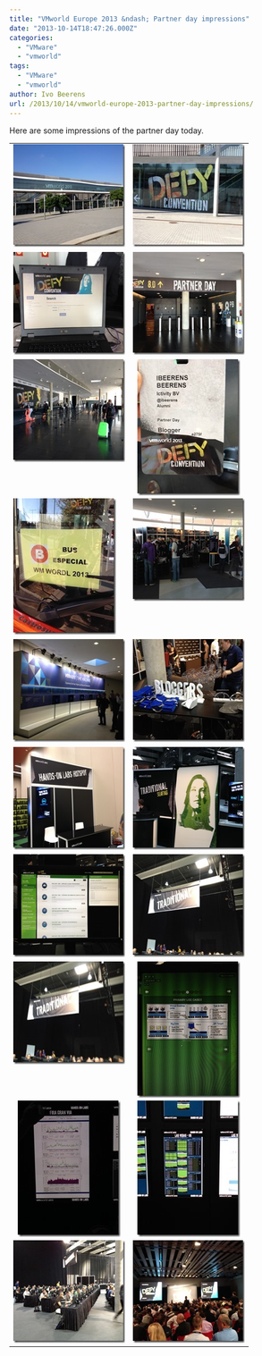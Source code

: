 ```yaml
---
title: "VMworld Europe 2013 &ndash; Partner day impressions"
date: "2013-10-14T18:47:26.000Z"
categories: 
  - "VMware"
  - "vmworld"
tags: 
  - "VMware"
  - "vmworld"
author: Ivo Beerens
url: /2013/10/14/vmworld-europe-2013-partner-day-impressions/
---
```


Here are some impressions of the partner day today.

<table cellspacing="0" cellpadding="2" width="400" border="0"><tbody><tr><td valign="top" width="200"><a href="images/IMG_1522.jpg"><img title="IMG_1522" style="border-top: 0px; border-right: 0px; background-image: none; border-bottom: 0px; padding-top: 0px; padding-left: 0px; border-left: 0px; display: inline; padding-right: 0px" border="0" alt="IMG_1522" src="images/IMG_1522_thumb.jpg" width="244" height="184"></a></td><td valign="top" width="200"><a href="images/IMG_1525.jpg"><img title="IMG_1525" style="border-top: 0px; border-right: 0px; background-image: none; border-bottom: 0px; padding-top: 0px; padding-left: 0px; border-left: 0px; display: inline; padding-right: 0px" border="0" alt="IMG_1525" src="images/IMG_1525_thumb.jpg" width="244" height="184"></a></td></tr><tr><td valign="top" width="200"><a href="images/IMG_1530.jpg"><img title="IMG_1530" style="border-top: 0px; border-right: 0px; background-image: none; border-bottom: 0px; padding-top: 0px; padding-left: 0px; border-left: 0px; display: inline; padding-right: 0px" border="0" alt="IMG_1530" src="images/IMG_1530_thumb.jpg" width="244" height="184"></a></td><td valign="top" width="200"><a href="images/IMG_1533.jpg"><img title="IMG_1533" style="border-top: 0px; border-right: 0px; background-image: none; border-bottom: 0px; padding-top: 0px; padding-left: 0px; border-left: 0px; display: inline; padding-right: 0px" border="0" alt="IMG_1533" src="images/IMG_1533_thumb.jpg" width="244" height="184"></a></td></tr><tr><td valign="top" width="200"><a href="images/IMG_1534.jpg"><img title="IMG_1534" style="border-top: 0px; border-right: 0px; background-image: none; border-bottom: 0px; padding-top: 0px; padding-left: 0px; border-left: 0px; display: inline; padding-right: 0px" border="0" alt="IMG_1534" src="images/IMG_1534_thumb.jpg" width="244" height="184"></a></td><td valign="top" width="200"><a href="images/IMG_1537.jpg"><img title="IMG_1537" style="border-top: 0px; border-right: 0px; background-image: none; border-bottom: 0px; float: none; padding-top: 0px; padding-left: 0px; margin-left: auto; border-left: 0px; display: block; padding-right: 0px; margin-right: auto" border="0" alt="IMG_1537" src="images/IMG_1537_thumb.jpg" width="184" height="244"></a></td></tr><tr><td valign="top" width="200"><a href="images/IMG_1540.jpg"><img title="IMG_1540" style="border-top: 0px; border-right: 0px; background-image: none; border-bottom: 0px; padding-top: 0px; padding-left: 0px; border-left: 0px; display: inline; padding-right: 0px" border="0" alt="IMG_1540" src="images/IMG_1540_thumb.jpg" width="184" height="244"></a></td><td valign="top" width="200"><a href="images/IMG_1548.jpg"><img title="IMG_1548" style="border-top: 0px; border-right: 0px; background-image: none; border-bottom: 0px; padding-top: 0px; padding-left: 0px; border-left: 0px; display: inline; padding-right: 0px" border="0" alt="IMG_1548" src="images/IMG_1548_thumb.jpg" width="244" height="184"></a></td></tr><tr><td valign="top" width="200"><a href="images/IMG_1551.jpg"><img title="IMG_1551" style="border-top: 0px; border-right: 0px; background-image: none; border-bottom: 0px; padding-top: 0px; padding-left: 0px; border-left: 0px; display: inline; padding-right: 0px" border="0" alt="IMG_1551" src="images/IMG_1551_thumb.jpg" width="244" height="184"></a></td><td valign="top" width="200"><a href="images/IMG_1558.jpg"><img title="IMG_1558" style="border-top: 0px; border-right: 0px; background-image: none; border-bottom: 0px; padding-top: 0px; padding-left: 0px; border-left: 0px; display: inline; padding-right: 0px" border="0" alt="IMG_1558" src="images/IMG_1558_thumb.jpg" width="244" height="184"></a></td></tr><tr><td valign="top" width="200"><a href="images/IMG_1561.jpg"><img title="IMG_1561" style="border-top: 0px; border-right: 0px; background-image: none; border-bottom: 0px; padding-top: 0px; padding-left: 0px; border-left: 0px; display: inline; padding-right: 0px" border="0" alt="IMG_1561" src="images/IMG_1561_thumb.jpg" width="244" height="184"></a></td><td valign="top" width="200"><a href="images/IMG_1564.jpg"><img title="IMG_1564" style="border-top: 0px; border-right: 0px; background-image: none; border-bottom: 0px; padding-top: 0px; padding-left: 0px; border-left: 0px; display: inline; padding-right: 0px" border="0" alt="IMG_1564" src="images/IMG_1564_thumb.jpg" width="244" height="184"></a></td></tr><tr><td valign="top" width="200"><a href="images/IMG_1565.jpg"><img title="IMG_1565" style="border-top: 0px; border-right: 0px; background-image: none; border-bottom: 0px; padding-top: 0px; padding-left: 0px; border-left: 0px; display: inline; padding-right: 0px" border="0" alt="IMG_1565" src="images/IMG_1565_thumb.jpg" width="244" height="184"></a></td><td valign="top" width="200"><a href="images/IMG_1568.jpg"><img title="IMG_1568" style="border-top: 0px; border-right: 0px; background-image: none; border-bottom: 0px; padding-top: 0px; padding-left: 0px; border-left: 0px; display: inline; padding-right: 0px" border="0" alt="IMG_1568" src="images/IMG_1568_thumb.jpg" width="244" height="184"></a></td></tr><tr><td valign="top" width="200"><a href="images/IMG_1569.jpg"><img title="IMG_1569" style="border-top: 0px; border-right: 0px; background-image: none; border-bottom: 0px; padding-top: 0px; padding-left: 0px; border-left: 0px; display: inline; padding-right: 0px" border="0" alt="IMG_1569" src="images/IMG_1569_thumb.jpg" width="244" height="184"></a></td><td valign="top" width="200"><a href="images/IMG_1572.jpg"><img title="IMG_1572" style="border-top: 0px; border-right: 0px; background-image: none; border-bottom: 0px; float: none; padding-top: 0px; padding-left: 0px; margin-left: auto; border-left: 0px; display: block; padding-right: 0px; margin-right: auto" border="0" alt="IMG_1572" src="images/IMG_1572_thumb.jpg" width="184" height="244"></a></td></tr><tr><td valign="top" width="200"><a href="images/IMG_1576.jpg"><img title="IMG_1576" style="border-top: 0px; border-right: 0px; background-image: none; border-bottom: 0px; float: none; padding-top: 0px; padding-left: 0px; margin-left: auto; border-left: 0px; display: block; padding-right: 0px; margin-right: auto" border="0" alt="IMG_1576" src="images/IMG_1576_thumb.jpg" width="184" height="244"></a></td><td valign="top" width="200"><a href="images/IMG_1577.jpg"><img title="IMG_1577" style="border-top: 0px; border-right: 0px; background-image: none; border-bottom: 0px; float: none; padding-top: 0px; padding-left: 0px; margin-left: auto; border-left: 0px; display: block; padding-right: 0px; margin-right: auto" border="0" alt="IMG_1577" src="images/IMG_1577_thumb.jpg" width="184" height="244"></a></td></tr><tr><td valign="top" width="200"><a href="images/IMG_1581.jpg"><img title="IMG_1581" style="border-top: 0px; border-right: 0px; background-image: none; border-bottom: 0px; padding-top: 0px; padding-left: 0px; border-left: 0px; display: inline; padding-right: 0px" border="0" alt="IMG_1581" src="images/IMG_1581_thumb.jpg" width="244" height="184"></a></td><td valign="top" width="200"><a href="images/IMG_1584.jpg"><img title="IMG_1584" style="border-top: 0px; border-right: 0px; background-image: none; border-bottom: 0px; padding-top: 0px; padding-left: 0px; border-left: 0px; display: inline; padding-right: 0px" border="0" alt="IMG_1584" src="images/IMG_1584_thumb.jpg" width="244" height="184"></a></td></tr></tbody></table>



